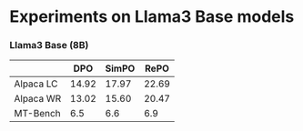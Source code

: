 # Experiments on Llama3 Base models
### Llama3 Base (8B)
|  |DPO | SimPO |  RePO |
|----------------|-------------------|-----------------|-----------------|  
| Alpaca LC      | 14.92 | 17.97 | 22.69 | 
| Alpaca WR     | 13.02 | 15.60 | 20.47 | 
| MT-Bench | 6.5 | 6.6 | 6.9 | 
